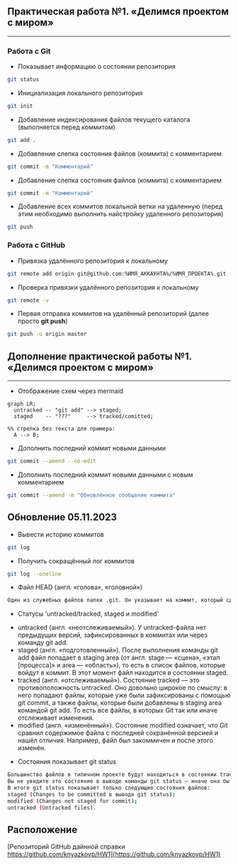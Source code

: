 ## Практическая работа №1. «Делимся проектом с миром»
------

### Работа с Git
* Показывает информацию о состоянии репозитория
```sh
git status
```
* Инициализация локального репозитория
```sh
git init
```
* Добавление индексирования файлов текущего каталога (выполняется перед коммитом)
```sh
git add .
```
* Добавление слепка состояния файлов (коммита) с комментарием
```sh
git commit -m "Комментарий"
```
* Добавление слепка состояния файлов (коммита) с комментарием
```sh
git commit -m "Комментарий"
```
* Добавление всех коммитов локальной ветки на удаленную (перед этим необходимо выполнить найстройку удаленного репозитория)
```sh
git push
```
### Работа с GitHub
* Привязка удалённого репозитория к локальному
```sh
git remote add origin git@github.com:%ИМЯ_АККАУНТА%/%ИМЯ_ПРОЕКТА%.git
```
* Проверка привязки удалённого репозитория к локальному
```sh
git remote -v
```
* Первая отправка коммитов на удалённый репозиторий (далее просто **git push**)
```sh
git push -u origin master
```

## Дополнение практической работы №1. «Делимся проектом с миром»
------

* Отображение схем через mermaid

```mermaid
graph LR;
  untracked -- "git add" --> staged;
  staged    -- "???"     --> tracked/comitted;

%% стрелка без текста для примера: 
  A --> B;
```

* Дополнить последний коммит новыми данными
```sh
git commit --amend --no-edit
```

* Дополнить последний коммит новыми данными с новым комментарием
```sh
git commit --amend -m "Обновлённое сообщение коммита"
```

## Обновление 05.11.2023

*  Вывести историю коммитов
```sh
git log
```

*  Получить сокращённый лог коммитов
```sh
git log --oneline
```

*  Файл HEAD (англ. «голова», «головной»)
```sh
Один из служебных файлов папки .git. Он указывает на коммит, который сделан последним (то есть на самый новый).
```
*  Статусы 'untracked/tracked, staged и modified'
 - untracked (англ. «неотслеживаемый»).  У untracked-файла нет предыдущих версий, зафиксированных в коммитах или через команду git add.
 - staged (англ. «подготовленный»).  После выполнения команды git add файл попадает в staging area (от англ. stage — «сцена», «этап [процесса]» и area — «область»), то есть в список файлов, которые войдут в коммит. В этот момент файл находится в состоянии staged.
 - tracked (англ. «отслеживаемый»).  Состояние tracked — это противоположность untracked. Оно довольно широкое по смыслу: в него попадают файлы, которые уже были зафиксированы с помощью git commit, а также файлы, которые были добавлены в staging area командой git add. То есть все файлы, в которых Git так или иначе отслеживает изменения.
 - modified (англ. «изменённый»).  Состояние modified означает, что Git сравнил содержимое файла с последней сохранённой версией и нашёл отличия. Например, файл был закоммичен и после этого изменён.

*  Cостояния показывает git status
```sh
Большинство файлов в типичном проекте будут находиться в состоянии tracked (то есть закоммичены и не изменены после коммита). 
Вы не увидите это состояние в выводе команды git status — иначе она бы каждый раз выводила список вообще всех файлов проекта.
В итоге git status показывает только следующие состояния файлов:
staged (Changes to be committed в выводе git status);
modified (Changes not staged for commit);
untracked (Untracked files).
```

## Расположение
 [Репозиторий GitHub дайнной справки https://github.com/knyazkovp/HW1](https://github.com/knyazkovp/HW1) 
